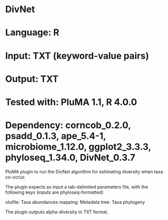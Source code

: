 # DivNet
# Language: R
# Input: TXT (keyword-value pairs)
# Output: TXT
# Tested with: PluMA 1.1, R 4.0.0
# Dependency: corncob_0.2.0, psadd_0.1.3, ape_5.4-1, microbiome_1.12.0, ggplot2_3.3.3, phyloseq_1.34.0, DivNet_0.3.7

PluMA plugin to run the DivNet algorithm for estimating diversity when taxa co-occur.

The plugin expects as input a tab-delimited parameters file, with the following keys (inputs are phyloseq-formatted)

otufile: Taxa abundances
mapping: Metadata
tree: Taxa phylogeny 

The plugin outputs alpha-diversity in TXT format.

